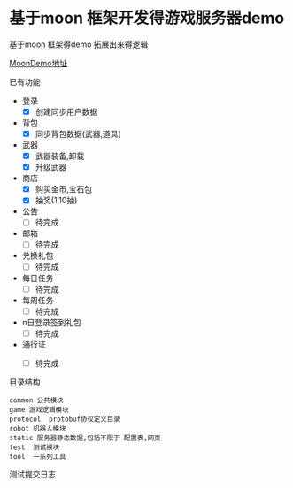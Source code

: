 # 基于moon 框架开发得游戏服务器demo

基于moon 框架得demo 拓展出来得逻辑

[MoonDemo地址](https://github.com/sniper00/MoonDemo/tree/master)

已有功能

- 登录
    - [X] 创建同步用户数据
- 背包
    - [X] 同步背包数据(武器,道具)
- 武器
    - [X] 武器装备,卸载
    - [X] 升级武器
- 商店
    - [X] 购买金币,宝石包
    - [X] 抽奖(1,10抽)
- 公告
    - [ ] 待完成
- 邮箱
    - [ ] 待完成
- 兑换礼包
   - [ ] 待完成
- 每日任务
   - [ ] 待完成
- 每周任务
   - [ ] 待完成
- n日登录签到礼包
   - [ ] 待完成
- 通行证
   - [ ] 待完成



目录结构
```shell
common 公共模块
game 游戏逻辑模块
protocol  protobuf协议定义目录
robot 机器人模块
static 服务器静态数据,包括不限于 配置表,网页
test  测试模块
tool  一系列工具

```

测试提交日志